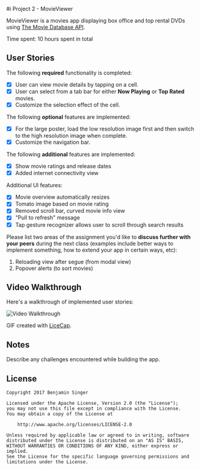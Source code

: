 #i Project 2 - MovieViewer

MovieViewer is a movies app displaying box office and top rental DVDs using [The Movie Database API](http://docs.themoviedb.apiary.io/#).

Time spent: 10 hours spent in total

## User Stories

The following **required** functionality is completed:

- [X] User can view movie details by tapping on a cell.
- [X] User can select from a tab bar for either **Now Playing** or **Top Rated** movies.
- [X] Customize the selection effect of the cell.

The following **optional** features are implemented:

- [X] For the large poster, load the low resolution image first and then switch to the high resolution image when complete.
- [X] Customize the navigation bar.

The following **additional** features are implemented:

- [X] Show movie ratings and release dates
- [X] Added internet connectivity view 

Additional UI features:

- [X] Movie overview automatically resizes
- [X] Tomato image based on movie rating
- [X] Removed scroll bar, curved movie info view
- [X] "Pull to refresh" message
- [X] Tap gesture recognizer allows user to scroll through search results

Please list two areas of the assignment you'd like to **discuss further with your peers** during the next class (examples include better ways to implement something, how to extend your app in certain ways, etc):

1. Reloading view after segue (from modal view)
2. Popover alerts (to sort movies)

## Video Walkthrough 

Here's a walkthrough of implemented user stories:

<img src='https://media.giphy.com/media/l0Heb19MsC0RbzPtS/source.gif' title='Video Walkthrough' width='' alt='Video Walkthrough' />

GIF created with [LiceCap](http://www.cockos.com/licecap/).

## Notes

Describe any challenges encountered while building the app.

## License

    Copyright 2017 Benjamin Singer

    Licensed under the Apache License, Version 2.0 (the "License");
    you may not use this file except in compliance with the License.
    You may obtain a copy of the License at

        http://www.apache.org/licenses/LICENSE-2.0

    Unless required by applicable law or agreed to in writing, software
    distributed under the License is distributed on an "AS IS" BASIS,
    WITHOUT WARRANTIES OR CONDITIONS OF ANY KIND, either express or implied.
    See the License for the specific language governing permissions and
    limitations under the License.
